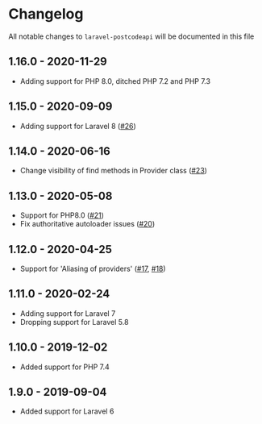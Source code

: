 # Changelog

All notable changes to `laravel-postcodeapi` will be documented in this file

## 1.16.0 - 2020-11-29

- Adding support for PHP 8.0, ditched PHP 7.2 and PHP 7.3

## 1.15.0 - 2020-09-09

- Adding support for Laravel 8 ([#26](https://github.com/nickurt/laravel-postcodeapi/pull/26))

## 1.14.0 - 2020-06-16

- Change visibility of find methods in Provider class ([#23](https://github.com/nickurt/laravel-postcodeapi/pull/23))

## 1.13.0 - 2020-05-08

- Support for PHP8.0 ([#21](https://github.com/nickurt/laravel-postcodeapi/pull/21))
- Fix authoritative autoloader issues ([#20](https://github.com/nickurt/laravel-postcodeapi/pull/20))

## 1.12.0 - 2020-04-25

- Support for 'Aliasing of providers' ([#17](https://github.com/nickurt/laravel-postcodeapi/issues/17), [#18](https://github.com/nickurt/laravel-postcodeapi/pull/18))

## 1.11.0 - 2020-02-24

- Adding support for Laravel 7
- Dropping support for Laravel 5.8

## 1.10.0 - 2019-12-02

- Added support for PHP 7.4

## 1.9.0 - 2019-09-04

- Added support for Laravel 6
